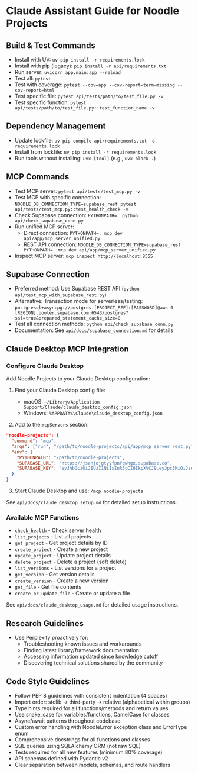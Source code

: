 # Claude Assistant Guide for Noodle Projects

## Build & Test Commands
- Install with UV: `uv pip install -r requirements.lock`
- Install with pip (legacy): `pip install -r api/requirements.txt`
- Run server: `uvicorn app.main:app --reload`
- Test all: `pytest`
- Test with coverage: `pytest --cov=app --cov-report=term-missing --cov-report=html`
- Test specific file: `pytest api/tests/path/to/test_file.py -v`
- Test specific function: `pytest api/tests/path/to/test_file.py::test_function_name -v`

## Dependency Management
- Update lockfile: `uv pip compile api/requirements.txt -o requirements.lock`
- Install from lockfile: `uv pip install -r requirements.lock`
- Run tools without installing: `uvx [tool]` (e.g., `uvx black .`)

## MCP Commands
- Test MCP server: `pytest api/tests/test_mcp.py -v`
- Test MCP with specific connection: `NOODLE_DB_CONNECTION_TYPE=supabase_rest pytest api/tests/test_mcp.py::test_health_check -v`
- Check Supabase connection: `PYTHONPATH=. python api/check_supabase_conn.py`
- Run unified MCP server:
  - Direct connection: `PYTHONPATH=. mcp dev api/app/mcp_server_unified.py`
  - REST API connection: `NOODLE_DB_CONNECTION_TYPE=supabase_rest PYTHONPATH=. mcp dev api/app/mcp_server_unified.py`
- Inspect MCP server: `mcp inspect http://localhost:8555`

## Supabase Connection
- Preferred method: Use Supabase REST API (`python api/test_mcp_with_supabase_rest.py`)
- Alternative: Transaction mode for serverless/testing: `postgresql+asyncpg://postgres.[PROJECT_REF]:[PASSWORD]@aws-0-[REGION].pooler.supabase.com:6543/postgres?ssl=true&prepared_statement_cache_size=0`
- Test all connection methods: `python api/check_supabase_conn.py`
- Documentation: See `api/docs/supabase_connection.md` for details

## Claude Desktop MCP Integration

### Configure Claude Desktop
Add Noodle Projects to your Claude Desktop configuration:

1. Find your Claude Desktop config file:
   - macOS: `~/Library/Application Support/Claude/claude_desktop_config.json`
   - Windows: `%APPDATA%\Claude\claude_desktop_config.json`

2. Add to the `mcpServers` section:
```json
"noodle-projects": {
  "command": "mcp",
  "args": ["run", "/path/to/noodle-projects/api/app/mcp_server_rest.py"],
  "env": {
    "PYTHONPATH": "/path/to/noodle-projects",
    "SUPABASE_URL": "https://jsanjojgtyyfpnfqwhgx.supabase.co",
    "SUPABASE_KEY": "eyJhbGciOiJIUzI1NiIsInR5cCI6IkpXVCJ9.eyJpc3MiOiJzdXBhYmFzZSIsInJlZiI6ImpzYW5qb2pndHl5ZnBuZnF3aGd4Iiwicm9sZSI6InNlcnZpY2Vfcm9sZSIsImlhdCI6MTc0MTAyMjQyNiwiZXhwIjoyMDU2NTk4NDI2fQ.vVA1epNT0gGPCdoFfmmN0eIAhqKsVeujrc80qMyABJM"
  }
}
```

3. Start Claude Desktop and use: `/mcp noodle-projects`

See `api/docs/claude_desktop_setup.md` for detailed setup instructions.

### Available MCP Functions
- `check_health` - Check server health
- `list_projects` - List all projects
- `get_project` - Get project details by ID 
- `create_project` - Create a new project
- `update_project` - Update project details
- `delete_project` - Delete a project (soft delete)
- `list_versions` - List versions for a project
- `get_version` - Get version details
- `create_version` - Create a new version
- `get_file` - Get file contents
- `create_or_update_file` - Create or update a file

See `api/docs/claude_desktop_usage.md` for detailed usage instructions.

## Research Guidelines
- Use Perplexity proactively for:
  - Troubleshooting known issues and workarounds
  - Finding latest library/framework documentation
  - Accessing information updated since knowledge cutoff
  - Discovering technical solutions shared by the community

## Code Style Guidelines
- Follow PEP 8 guidelines with consistent indentation (4 spaces)
- Import order: stdlib → third-party → relative (alphabetical within groups)
- Type hints required for all functions/methods and return values
- Use snake_case for variables/functions, CamelCase for classes
- Async/await patterns throughout codebase
- Custom error handling with NoodleError exception class and ErrorType enum
- Comprehensive docstrings for all functions and classes
- SQL queries using SQLAlchemy ORM (not raw SQL)
- Tests required for all new features (minimum 80% coverage)
- API schemas defined with Pydantic v2
- Clear separation between models, schemas, and route handlers